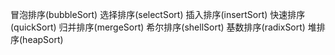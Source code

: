 冒泡排序(bubbleSort)
选择排序(selectSort)
插入排序(insertSort)
快速排序(quickSort)
归并排序(mergeSort)
希尔排序(shellSort)
基数排序(radixSort)
堆排序(heapSort)